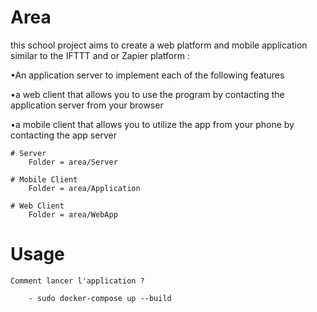 # Area

this school project aims to create a web platform and mobile application similar to the IFTTT and or Zapier platform :

•An application server to implement each of the following features

•a web client that allows you to use the program by contacting the application server from your browser

•a mobile client that allows you to utilize the app from your phone by contacting the app server

    # Server
    	Folder = area/Server

    # Mobile Client
    	Folder = area/Application

    # Web Client
    	Folder = area/WebApp

# Usage

    Comment lancer l'application ?

    	- sudo docker-compose up --build

